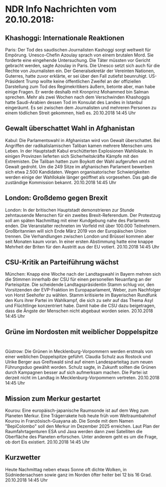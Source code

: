 # NDR Info Nachrichten vom 20.10.2018:


## Khashoggi: Internationale Reaktionen
Paris: Der Tod des saudischen Journalisten Kashoggi sorgt weltweit für Empörung. Unesco-Chefin Azoulay sprach von einem brutalen Mord. Sie forderte eine eingehende Untersuchung. Die Täter müssten vor Gericht gebracht werden, sagte Azoulay in Paris. Die Unesco setzt sich auch für die Rechte von Journalisten ein. Der Generalsekretär der Vereinten Nationen, Guterres, hatte zuvor erklärte, er sei über den Fall zutiefst beunruhigt. US-Präsident Trump wollte keine öffentlichen Zweifel an der offiziellen Darstellung zum Tod des Regimekritikers äußern, betonte aber, man habe einige Fragen. Er werde deshalb mit Kronprinz Mohammed bin Salman sprechen. Mehr als zwei Wochen nach dem Verschwinden Khashoggis hatte Saudi-Arabien dessen Tod im Konsulat des Landes in Istanbul eingeräumt. Es sei zwischen dem Journalisten und mehreren Personen zu einem tödlichen Streit gekommen, hieß es. 20.10.2018 14:45 Uhr 

## Gewalt überschattet Wahl in Afghanistan
Kabul: Die Parlamentswahl in Afghanistan wird von Gewalt überschattet. Bei Angriffen der radikalislamischen Taliban kamen mehrere Menschen ums Leben. In der Hauptstadt Kabul  erschütterten Explosionen Wahllokale. In einigen Provinzen lieferten sich Sicherheitskräfte Kämpfe mit den Extremisten. Die Taliban hatten zum Boykott der Wahl aufgerufen und mit Gewalt gedroht. Um die 249 Sitze im afghanischen Parlament bewerben sich etwa 2.500 Kandidaten. Wegen organisatorischer Schwierigkeiten werden einige der Wahllokale länger geöffnet als vorgesehen. Das gab die zuständige Kommission bekannt. 20.10.2018 14:45 Uhr 

## London: Großdemo gegen Brexit
London: In der britischen Hauptstadt demonstrieren zur Stunde zehntausende Menschen für ein zweites Brexit-Referendum. Der Protestzug soll am späten Nachmittag mit einer Kundgebung nahe des Parlaments enden. Die Veranstalter rechneten im Vorfeld mit über 100.000 Teilnehmern. Großbritannien will sich Ende März 2019 von der Europäischen Union trennen. Die Verhandlungen zwischen London und Brüssel kommen aber seit Monaten kaum voran. In einer ersten Abstimmung hatte eine knappe Mehrheit der Briten für den Austritt aus der EU votiert. 20.10.2018 14:45 Uhr 

## CSU-Kritik an Parteiführung wächst
München: Knapp eine Woche nach der Landtagswahl in Bayern mehren sich die Stimmen innerhalb der CSU für einen personellen Neuanfang an der Parteispitze. Die scheidende Landtagspräsidentin Stamm schlug vor, den Vorsitzenden der EVP-Fraktion im Europaparlament, Weber, zum Nachfolger von Horst Seehofer zu wählen. Stamm kritisierte im Bayerischen Rundfunk den Kurs ihrer Partei im Wahlkampf, die sich zu sehr auf das Thema Asyl und Flüchtlinge konzentriert habe. Damit habe die CSU dazu beigetragen, dass die Ängste der Menschen nicht abgebaut worden seien. 20.10.2018 14:45 Uhr 

## Grüne im Nordosten mit weiblicher Doppelspitze  
Güstrow: Die Grünen in Mecklenburg-Vorpommern werden erstmals von einer weiblichen Doppelspitze geführt. Claudia Schulz aus Rostock und Ulrike Berger aus Greifswald sind auf einem Landesparteitag zum neuen Führungsduo gewählt worden. Schulz sagte, in Zukunft sollten die Grünen durch Kampagnen besser auf sich aufmerksam machen. Die Partei ist derzeit nicht im Landtag in Mecklenburg-Vorpommern vertreten. 20.10.2018 14:45 Uhr 

## Mission zum Merkur gestartet
Kourou: Eine europäisch-japanische Raumsonde ist auf dem Weg zum Planeten Merkur. Eine Trägerrakete hob heute früh vom Weltraumbahnhof Kourou in Französisch-Guayana ab. Die Sonde mit dem Namen "BepiColombo" soll den Merkur im Dezember 2025 erreichen. Laut Plan der Raumfahrtagenturen ESA und Jaxa werden dann zwei Satelliten die Oberfläche des Planeten erforschen. Unter anderem geht es um die Frage, ob dort Eis existiert. 20.10.2018 14:45 Uhr 

## Kurzwetter
Heute Nachmittag neben etwas Sonne oft dichte Wolken, in Südniedersachsen sowie ganz im Norden öfter heiter bei 12 bis 16 Grad. 20.10.2018 14:45 Uhr 
